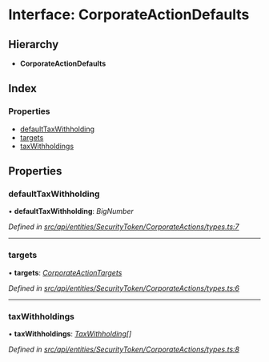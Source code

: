 # Interface: CorporateActionDefaults

## Hierarchy

* **CorporateActionDefaults**

## Index

### Properties

* [defaultTaxWithholding](corporateactiondefaults.md#defaulttaxwithholding)
* [targets](corporateactiondefaults.md#targets)
* [taxWithholdings](corporateactiondefaults.md#taxwithholdings)

## Properties

###  defaultTaxWithholding

• **defaultTaxWithholding**: *BigNumber*

*Defined in [src/api/entities/SecurityToken/CorporateActions/types.ts:7](https://github.com/PolymathNetwork/polymesh-sdk/blob/7362b318/src/api/entities/SecurityToken/CorporateActions/types.ts#L7)*

___

###  targets

• **targets**: *[CorporateActionTargets](corporateactiontargets.md)*

*Defined in [src/api/entities/SecurityToken/CorporateActions/types.ts:6](https://github.com/PolymathNetwork/polymesh-sdk/blob/7362b318/src/api/entities/SecurityToken/CorporateActions/types.ts#L6)*

___

###  taxWithholdings

• **taxWithholdings**: *[TaxWithholding](taxwithholding.md)[]*

*Defined in [src/api/entities/SecurityToken/CorporateActions/types.ts:8](https://github.com/PolymathNetwork/polymesh-sdk/blob/7362b318/src/api/entities/SecurityToken/CorporateActions/types.ts#L8)*
